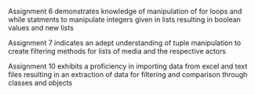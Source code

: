 Assignment 6 demonstrates knowledge of manipulation of for loops and while statments to manipulate integers given in lists resulting in boolean values and new lists

Assignment 7 indicates an adept understanding of tuple manipulation to create filtering methods for lists of media and the respective actors 

Assignment 10 exhibits a proficiency in importing data from excel and text files resulting in an extraction of data for filtering and comparison through classes and objects
